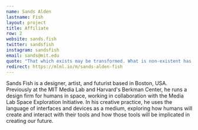 ```yaml
---
name: Sands Alden
lastname: Fish
layout: project
title: Affiliate
row: 2
website: sands.fish
twitter: sandsfish
instagram: sandsfish
email: sands@mit.edu
quote: "That which exists may be transformed. What is non-existent has boundless uses. —Lao-Tse"
redirect: https://mlml.io/m/sands-alden-fish
---
```


Sands Fish is a designer, artist, and futurist based in Boston, USA. Previously at the MIT Media Lab and Harvard's Berkman Center, he runs a design firm for humans in space, working in collaboration with the Media Lab Space Exploration Initiative. In his creative practice, he uses the language of interfaces and devices as a medium, exploring how humans will create and interact with their tools and how those tools will be implicated in creating our future. 